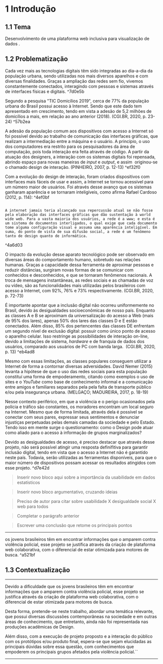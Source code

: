 # 1 Introdução
## 1.1 Tema
Desenvolvimento de uma plataforma web inclusiva para visualização de dados .


## 1.2 Problematização

Cada vez mais as tecnologias digitais têm sido integradas ao dia-a-dia da população urbana, sendo utilizadas nos mais diversos aparelhos e com diversas finalidades. Graças a ampliação das redes sem fio, vivemos constantemente conectados, interagindo com pessoas e sistemas através de interfaces físicas e digitais. ^7d0e5b

Segundo a pesquisa "TIC Domicílios 2019", cerca de 77% da população urbana do Brasil possui acesso à Internet. Sendo que este dado tem apresentado em crescimento, tendo em vista a adesão de 5,2 milhões de domicílios a mais, em relação ao ano anterior (2018). (CGI.BR, 2020, p. 23-24) ^57b2ea

A adesão da população comum aos dispositivos com acesso a Internet só foi possível devido ao trabalho de comunicação das interfaces gráficas, que realizam a intermediação entre a máquina e o usuário. A princípio, o uso dos computadores era restrito para os pesquisadores da área de computação, pois toda interação era feita através de código. A partir da atuação dos designers, a interação com os sistemas digitais foi repensada, abrindo espaço para novas maneiras de *input* e *output*, e assim  originou-se o chamado design de interação. (PINHEIRO, 2007, p. 12-13) ^ef32f0

Com a evolução do design de interação, foram criados dispositivos com interfaces mais fáceis de usar e assim, a Internet se tornou acessível para um número maior de usuários. Foi através desse avanço que os sistemas ganharam aparência e se tornaram inteligíveis, como afirma Rafael Cardoso (2012, p. 114): ^4ef0bf

```

A internet jamais teria alcançado sua repercussão atual se não fosse pela elaboração das interfaces gráficas que dão sustentação à world wide web. Para a vasta maioria dos usuários, a rede é a www; e esta é um sistema de documentos interligados, o qual exige que cada documento tome alguma configuração visual e assuma uma aparência inteligível. Em suma, do ponto de vista de sua difusão social, a rede é um fenômeno tanto de design quanto de informática. 

````
^4a6d03

O impacto da evolução desse aparato tecnológico pode ser observado em diversas áreas do comportamento humano, sobretudo nas relações humanas. Graças a capacidade dessa ferramenta de aproximar pessoas e reduzir distâncias, surgiram novas formas de se comunicar com conhecidos e desconhecidos, e que se tornaram fenômenos nacionais. A troca de mensagens instantâneas, as redes sociais e as chamadas de voz ou vídeo, são as funcionalidades mais utilizadas pelos brasileiros com acesso a Internet, com 92%, 76% e 73% respectivamente. (CGI.BR, 2020, p. 72-73)

É importante apontar que a inclusão digital não ocorreu uniformemente no Brasil, devido às desigualdades socioeconômicas de nosso país. Enquanto as classes A e B se aproximam da universalização do acesso a Web (mais de 95% dos lares), apenas 50% dos lares das classes D e E estão conectados. Além disso, 85% dos pertencentes das classes DE enfrentam um segundo nível de exclusão digital: possuir como único ponto de acesso o aparelho celular. Isso restringe as possibilidades de interação on-line, devido a limitações de sistema, *hardware* e de franquia de dados dos usuários, comparado aos usuários de PC com banda larga.  (CGI.BR, 2020, p. 13) ^eb4ad8

Mesmo com essas limitações, as classes populares conseguem utilizar a Internet de forma a contornar diversas adversidades. David Nemer (2015) levanta a hipótese de que o uso das redes sociais para esta população constituí uma forma de empoderamento, citando como exemplos o uso de sites e o *YouTube* como base de conhecimento informal e a comunicação entre amigos e familiares separados pela pela falta de transporte público e/ou pela insegurança urbana. (MELGAÇO; MADUREIRA, 2017, p. 18-19)

Nesse contexto periférico, em que a violência e o perigo ocasionados pela polícia e tráfico são constantes, os moradores encontram um local seguro na Internet. Mesmo que de forma limitada, através dela é possível se conectar com seus pares, expressar seus sentimentos e denunciar injustiças perpetuadas pelas demais camadas da sociedade e pelo Estado. Tendo isso em mente surge o questionamento: como o Design pode atuar como aliado para o acesso à informação de grupos marginalizados?

Devido as desigualdades de acesso, é preciso destacar que através desse projeto, não será possível atingir uma resposta definifitiva para garantir inclusão digital, tendo em vista que o acesso a Internet não é garantido neste país. Todavia, serão utilizadas as ferramentas disponíveis, para que o maior número de dispositivos possam acessar os resultados atingidos com esse projeto.  ^d7e42d



> Inserir novo bloco aqui sobre a importância da usabilidade em dados estatísticos

> Inserir novo bloco argumentativo, cruzando ideias


> Preciso de autor para citar sobre usabilidade X desigualdade social X web para todos

> Completar o parágrafo anterior

> Escrever uma conclusão que retome os principais pontos


---

os jovens brasileiros têm em encontrar informações que o amparem contra violência policial, esse projeto se justifica através da criação de plataforma web colaborativa, com o diferencial de estar otimizada para motores de busca. ^a521bf


## 1.3 Contextualização


---
Devido a dificuldade que os jovens brasileiros têm em encontrar informações que o amparem contra violência policial, esse projeto se justifica através da criação de plataforma web colaborativa, com o diferencial de estar otimizada para motores de busca.

Desta forma, pretende-se neste trabalho, abordar uma temática relevante, que possui diversas discussões contemporâneas na sociedade e em outras áreas de conhecimento, que entretanto, ainda não foi representada nas produções acadêmicas de Design.

Além disso, com a execução de projeto proposto e a interação do público com os protótipos e/ou produto final, espera-se que sejam elucidadas as principais dúvidas sobre essa questão, com conhecimentos que empoderem os principais grupos afetados pela violência policial.``

---
